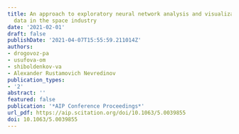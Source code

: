 ```yaml
---
title: An approach to exploratory neural network analysis and visualization of economic
  data in the space industry
date: '2021-02-01'
draft: false
publishDate: '2021-04-07T15:55:59.211014Z'
authors:
- drogovoz-pa
- usufova-om
- shiboldenkov-va
- Alexander Rustamovich Nevredinov
publication_types:
- '2'
abstract: ''
featured: false
publication: '*AIP Conference Proceedings*'
url_pdf: https://aip.scitation.org/doi/10.1063/5.0039855
doi: 10.1063/5.0039855
---
```


